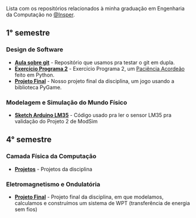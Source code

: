 Lista com os repositórios relacionados à minha graduação em Engenharia da Computação no [@Insper](https://github.com/insper).

## 1° semestre

### Design de Software

- **[Aula sobre git](https://github.com/pedrofracassi/insper-dessoft-git)** - Repositório que usamos pra testar o git em dupla.
- **[Exercício Programa 2](https://github.com/pedrofracassi/insper-dessoft-ep2)** - Exercício Programa 2, um [Paciência Acordeão](https://bicyclecards.com/how-to-play/accordion/) feito em Python.
- **[Projeto Final](https://github.com/pedrofracassi/insper-dessoft-projeto-final)** - Nosso projeto final da disciplina, um jogo usando a biblioteca PyGame.

### Modelagem e Simulação do Mundo Físico

- **[Sketch Arduino LM35](https://github.com/pedrofracassi/insper-modsim-lm35)** - Código usado pra ler o sensor LM35 pra validação do Projeto 2 de ModSim

## 4° semestre

### Camada Física da Computação

- **[Projetos](https://github.com/pedrofracassi/insper-camadas-projetos)** - Projetos da disciplina

### Eletromagnetismo e Ondulatória

- **[Projeto Final](https://github.com/pedrofracassi/insper-eletromag-projeto)** - Projeto final da disciplina, em que modelamos, calculamos e construímos um sistema de WPT (transferência de energia sem fios)
